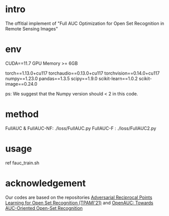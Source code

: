 # intro
The offitial implement of "Full AUC Optimization for Open Set Recognition in Remote Sensing Images"

# env
CUDA==11.7
GPU Memory >= 6GB

torch==1.13.0+cu117
torchaudio==0.13.0+cu117
torchvision==0.14.0+cu117
numpy==1.23.0
pandas==1.3.5
scipy==1.9.0
scikit-learn==1.0.2
scikit-image==0.24.0

ps: We suggest that the Numpy version should < 2 in this code.

# method
FullAUC & FullAUC-NF: ./loss/FullAUC.py
FullAUC-F : ./loss/FullAUC2.py

# usage
ref fauc_train.sh

# acknowledgement
Our codes are based on the repositories [Adversarial Reciprocal Points Learning for Open Set Recognition (TPAMI'21)](https://github.com/iCGY96/ARPL) and [OpenAUC: Towards AUC-Oriented Open-Set Recognition](https://github.com/wang22ti/OpenAUC)




